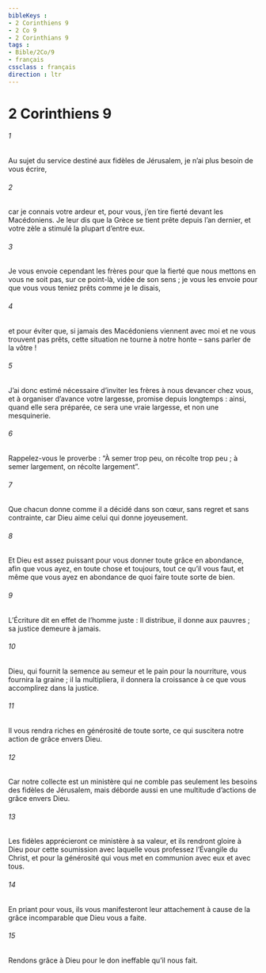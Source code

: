 ```yaml
---
bibleKeys : 
- 2 Corinthiens 9
- 2 Co 9
- 2 Corinthians 9
tags : 
- Bible/2Co/9
- français
cssclass : français
direction : ltr
---
```


# 2 Corinthiens 9

###### 1
Au sujet du service destiné aux fidèles de Jérusalem, je n’ai plus besoin de vous écrire,
###### 2
car je connais votre ardeur et, pour vous, j’en tire fierté devant les Macédoniens. Je leur dis que la Grèce se tient prête depuis l’an dernier, et votre zèle a stimulé la plupart d’entre eux.
###### 3
Je vous envoie cependant les frères pour que la fierté que nous mettons en vous ne soit pas, sur ce point-là, vidée de son sens ; je vous les envoie pour que vous vous teniez prêts comme je le disais,
###### 4
et pour éviter que, si jamais des Macédoniens viennent avec moi et ne vous trouvent pas prêts, cette situation ne tourne à notre honte – sans parler de la vôtre !
###### 5
J’ai donc estimé nécessaire d’inviter les frères à nous devancer chez vous, et à organiser d’avance votre largesse, promise depuis longtemps : ainsi, quand elle sera préparée, ce sera une vraie largesse, et non une mesquinerie.
###### 6
Rappelez-vous le proverbe : “À semer trop peu, on récolte trop peu ; à semer largement, on récolte largement”.
###### 7
Que chacun donne comme il a décidé dans son cœur, sans regret et sans contrainte, car Dieu aime celui qui donne joyeusement.
###### 8
Et Dieu est assez puissant pour vous donner toute grâce en abondance, afin que vous ayez, en toute chose et toujours, tout ce qu’il vous faut, et même que vous ayez en abondance de quoi faire toute sorte de bien.
###### 9
L’Écriture dit en effet de l’homme juste :
Il distribue, il donne aux pauvres ;
sa justice demeure à jamais.
###### 10
Dieu, qui fournit la semence au semeur et le pain pour la nourriture, vous fournira la graine ; il la multipliera, il donnera la croissance à ce que vous accomplirez dans la justice.
###### 11
Il vous rendra riches en générosité de toute sorte, ce qui suscitera notre action de grâce envers Dieu.
###### 12
Car notre collecte est un ministère qui ne comble pas seulement les besoins des fidèles de Jérusalem, mais déborde aussi en une multitude d’actions de grâce envers Dieu.
###### 13
Les fidèles apprécieront ce ministère à sa valeur, et ils rendront gloire à Dieu pour cette soumission avec laquelle vous professez l’Évangile du Christ, et pour la générosité qui vous met en communion avec eux et avec tous.
###### 14
En priant pour vous, ils vous manifesteront leur attachement à cause de la grâce incomparable que Dieu vous a faite.
###### 15
Rendons grâce à Dieu pour le don ineffable qu’il nous fait.
